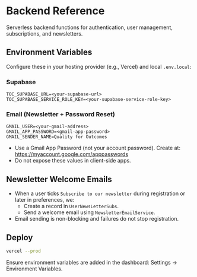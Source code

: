 # Backend Reference

Serverless backend functions for authentication, user management, subscriptions, and newsletters.

## Environment Variables

Configure these in your hosting provider (e.g., Vercel) and local `.env.local`:

### Supabase
```
TOC_SUPABASE_URL=<your-supabase-url>
TOC_SUPABASE_SERVICE_ROLE_KEY=<your-supabase-service-role-key>
```

### Email (Newsletter + Password Reset)
```
GMAIL_USER=<your-gmail-address>
GMAIL_APP_PASSWORD=<gmail-app-password>
GMAIL_SENDER_NAME=Quality for Outcomes
```
- Use a Gmail App Password (not your account password). Create at: https://myaccount.google.com/apppasswords
- Do not expose these values in client-side apps.

## Newsletter Welcome Emails

- When a user ticks `Subscribe to our newsletter` during registration or later in preferences, we:
  - Create a record in `UserNewsLetterSubs`.
  - Send a welcome email using `NewsletterEmailService`.
- Email sending is non-blocking and failures do not stop registration.

## Deploy

```bash
vercel --prod
```

Ensure environment variables are added in the dashboard: Settings → Environment Variables.

